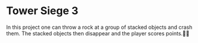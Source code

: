 # Tower Siege 3
In this project one can throw a rock at a group of stacked objects and crash them. The stacked objects then disappear and the player scores points.🥌🥌
